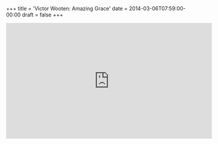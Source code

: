 +++
title = 'Victor Wooten: Amazing Grace'
date = 2014-03-06T07:59:00-00:00
draft = false
+++

<iframe width="560" height="315" src="https://www.youtube.com/embed/tygz5q9G2no?si=5Jl8vWFEkbHpLMZ2" title="YouTube video player" frameborder="0" allow="accelerometer; autoplay; clipboard-write; encrypted-media; gyroscope; picture-in-picture; web-share" referrerpolicy="strict-origin-when-cross-origin" allowfullscreen></iframe>
